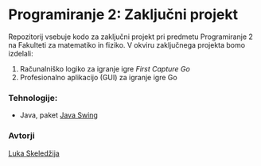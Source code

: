 # Programiranje 2: Zaključni projekt

Repozitorij vsebuje kodo za zaključni projekt pri predmetu Programiranje 2 na Fakulteti za matematiko in fiziko. V okviru zaključnega projekta bomo izdelali: 

1. Računalniško logiko za igranje igre *First Capture Go*
2. Profesionalno aplikacijo (GUI) za igranje igre Go

### Tehnologije:

- Java, paket [Java Swing](https://docs.oracle.com/javase/tutorial/uiswing/start/index.html)

### Avtorji

[Luka Skeledžija](https://github.com/lukaske)
